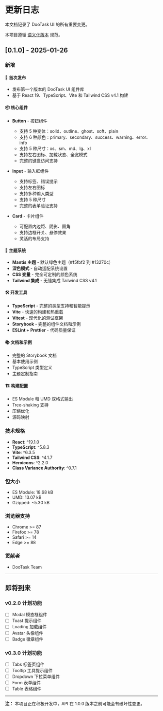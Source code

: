 # 更新日志

本文档记录了 DooTask UI 的所有重要变更。

本项目遵循 [语义化版本](https://semver.org/lang/zh-CN/) 规范。

## [0.1.0] - 2025-01-26

### 新增

#### 🎉 首次发布
- 发布第一个版本的 DooTask UI 组件库
- 基于 React 19、TypeScript、Vite 和 Tailwind CSS v4.1 构建

#### 📦 核心组件
- **Button** - 按钮组件
  - 支持 5 种变体：solid、outline、ghost、soft、plain
  - 支持 6 种颜色：primary、secondary、success、warning、error、info  
  - 支持 5 种尺寸：xs、sm、md、lg、xl
  - 支持左右图标、加载状态、全宽模式
  - 完整的键盘访问支持

- **Input** - 输入框组件
  - 支持标签、错误提示
  - 支持左右图标
  - 支持多种输入类型
  - 支持 5 种尺寸
  - 完整的表单验证支持

- **Card** - 卡片组件
  - 可配置内边距、阴影、圆角
  - 支持边框开关、悬停效果
  - 灵活的布局支持

#### 🎨 主题系统
- **Mantis 主题** - 默认绿色主题（#f5fbf2 到 #13270c）
- **深色模式** - 自动适配系统设置
- **CSS 变量** - 完全可定制的颜色系统
- **Tailwind 集成** - 无缝集成 Tailwind CSS v4.1

#### 🛠 开发工具
- **TypeScript** - 完整的类型支持和智能提示
- **Vite** - 快速的构建和热重载
- **Vitest** - 现代化的测试框架
- **Storybook** - 完整的组件文档和示例
- **ESLint + Prettier** - 代码质量保证

#### 📚 文档和示例
- 完整的 Storybook 文档
- 基本使用示例
- TypeScript 类型定义
- 主题定制指南

#### 🏗 构建配置
- ES Module 和 UMD 双格式输出
- Tree-shaking 支持
- 压缩优化
- 源码映射

### 技术规格

- **React**: ^19.1.0
- **TypeScript**: ^5.8.3
- **Vite**: ^6.3.5
- **Tailwind CSS**: ^4.1.7
- **Heroicons**: ^2.2.0
- **Class Variance Authority**: ^0.7.1

### 包大小

- ES Module: 18.68 kB
- UMD: 13.07 kB  
- Gzipped: ~5.30 kB

### 浏览器支持

- Chrome >= 87
- Firefox >= 78
- Safari >= 14
- Edge >= 88

### 贡献者

- DooTask Team

---

## 即将到来

### v0.2.0 计划功能

- [ ] Modal 模态框组件
- [ ] Toast 提示组件
- [ ] Loading 加载组件
- [ ] Avatar 头像组件
- [ ] Badge 徽章组件

### v0.3.0 计划功能

- [ ] Tabs 标签页组件
- [ ] Tooltip 工具提示组件
- [ ] Dropdown 下拉菜单组件
- [ ] Form 表单组件
- [ ] Table 表格组件

---

**注：** 本项目正在积极开发中，API 在 1.0.0 版本之前可能会有破坏性变更。 